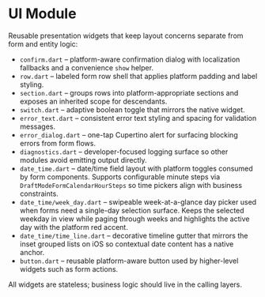 # UI Module

Reusable presentation widgets that keep layout concerns separate from form and
entity logic:

- `confirm.dart` – platform-aware confirmation dialog with localization
  fallbacks and a convenience `show` helper.
- `row.dart` – labeled form row shell that applies platform padding and label
  styling.
- `section.dart` – groups rows into platform-appropriate sections and exposes an
  inherited scope for descendants.
- `switch.dart` – adaptive boolean toggle that mirrors the native widget.
- `error_text.dart` – consistent error text styling and spacing for validation
  messages.
- `error_dialog.dart` – one-tap Cupertino alert for surfacing blocking errors
  from form flows.
- `diagnostics.dart` – developer-focused logging surface so other modules avoid
  emitting output directly.
- `date_time.dart` – date/time field layout with platform toggles consumed by
  form components. Supports configurable minute steps via
  `DraftModeFormCalendarHourSteps` so time pickers align with business
  constraints.
- `date_time/week_day.dart` – swipeable week-at-a-glance day picker used when
  forms need a single-day selection surface. Keeps the selected weekday in
  view while paging through weeks and highlights the active day with the
  platform red accent.
- `date_time/time_line.dart` – decorative timeline gutter that mirrors the
  inset grouped lists on iOS so contextual date content has a native anchor.
- `button.dart` – reusable platform-aware button used by higher-level widgets
  such as form actions.

All widgets are stateless; business logic should live in the calling layers.
